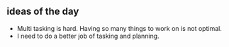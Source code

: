 ## ideas of the day

- Multi tasking is hard. Having so many things to work on is not optimal. 
- I need to do a better job of tasking and planning.